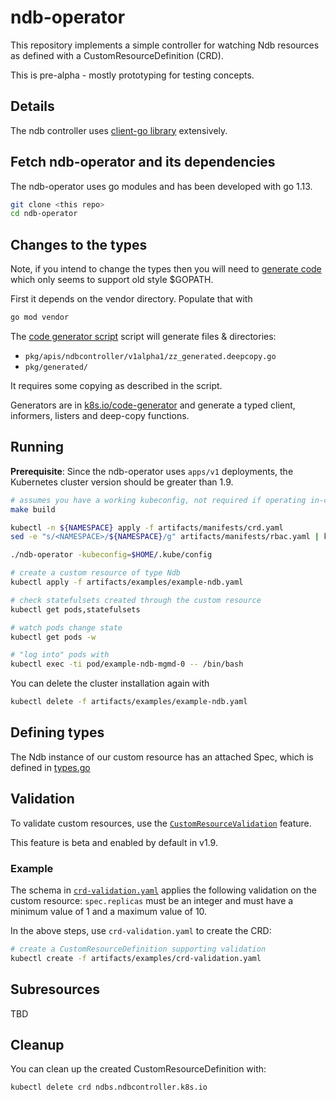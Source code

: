 # ndb-operator

This repository implements a simple controller for watching Ndb resources as
defined with a CustomResourceDefinition (CRD). 

This is pre-alpha - mostly prototyping for testing concepts.

## Details

The ndb controller uses [client-go library](https://github.com/kubernetes/client-go/tree/master/tools/cache) extensively.

## Fetch ndb-operator and its dependencies

The ndb-operator uses go modules and has been developed with go 1.13. 

```sh
git clone <this repo>
cd ndb-operator
```

## Changes to the types 

Note, if you intend to change the types then you will need to 
[generate code](#changes-to-the-types) which only seems to 
support old style $GOPATH. 

First it depends on the vendor directory. Populate that with

```sh
go mod vendor
```

The [code generator script](hack/update-codegen.sh) script will generate files &
directories:

* `pkg/apis/ndbcontroller/v1alpha1/zz_generated.deepcopy.go`
* `pkg/generated/`

It requires some copying as described in the script.

Generators are in [k8s.io/code-generator](https://github.com/kubernetes/code-generator)
and generate a typed client, informers, listers and deep-copy functions.

## Running

**Prerequisite**: Since the ndb-operator uses `apps/v1` deployments, the Kubernetes cluster version should be greater than 1.9.

```sh
# assumes you have a working kubeconfig, not required if operating in-cluster
make build

kubectl -n ${NAMESPACE} apply -f artifacts/manifests/crd.yaml
sed -e "s/<NAMESPACE>/${NAMESPACE}/g" artifacts/manifests/rbac.yaml | kubectl -n ${NAMESPACE} apply -f -

./ndb-operator -kubeconfig=$HOME/.kube/config

# create a custom resource of type Ndb
kubectl apply -f artifacts/examples/example-ndb.yaml

# check statefulsets created through the custom resource
kubectl get pods,statefulsets

# watch pods change state
kubectl get pods -w

# "log into" pods with 
kubectl exec -ti pod/example-ndb-mgmd-0 -- /bin/bash
```

You can delete the cluster installation again with


```sh
kubectl delete -f artifacts/examples/example-ndb.yaml
```


## Defining types

The Ndb instance of our custom resource has an attached Spec, 
which is defined in [types.go](pkg/apis/ndbcontroller/types.go)

## Validation

To validate custom resources, use the [`CustomResourceValidation`](https://kubernetes.io/docs/tasks/access-kubernetes-api/extend-api-custom-resource-definitions/#validation) feature.

This feature is beta and enabled by default in v1.9.

### Example

The schema in [`crd-validation.yaml`](./artifacts/examples/crd-validation.yaml) applies the following validation on the custom resource:
`spec.replicas` must be an integer and must have a minimum value of 1 and a maximum value of 10.

In the above steps, use `crd-validation.yaml` to create the CRD:

```sh
# create a CustomResourceDefinition supporting validation
kubectl create -f artifacts/examples/crd-validation.yaml
```

## Subresources

TBD

## Cleanup

You can clean up the created CustomResourceDefinition with:

    kubectl delete crd ndbs.ndbcontroller.k8s.io


